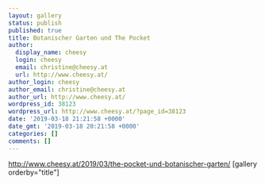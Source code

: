 ```yaml
---
layout: gallery
status: publish
published: true
title: Botanischer Garten und The Pocket
author:
  display_name: cheesy
  login: cheesy
  email: christine@cheesy.at
  url: http://www.cheesy.at/
author_login: cheesy
author_email: christine@cheesy.at
author_url: http://www.cheesy.at/
wordpress_id: 38123
wordpress_url: http://www.cheesy.at/?page_id=38123
date: '2019-03-18 21:21:58 +0000'
date_gmt: '2019-03-18 20:21:58 +0000'
categories: []
comments: []
---
```

http://www.cheesy.at/2019/03/the-pocket-und-botanischer-garten/
[gallery orderby="title"]

